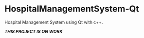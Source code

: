 # HospitalManagementSystem-Qt
Hospital Management System using Qt with c++.

***THIS PROJECT IS ON WORK***
